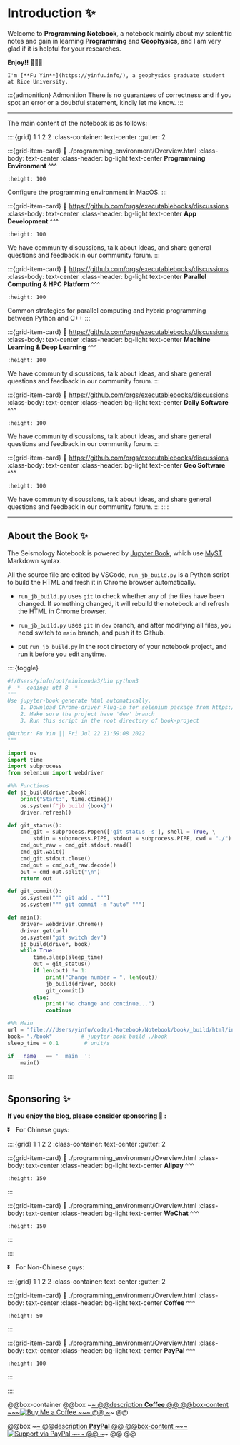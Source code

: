 # Introduction ✨

Welcome to **Programming Notebook**, a notebook mainly about my scientific notes and gain in learning **Programming** and **Geophysics**, and I am very glad if it is helpful for your researches. 

**Enjoy!!** 👋👋👋

```{margin} About Author
I'm [**Fu Yin**](https://yinfu.info/), a geophysics graduate student at Rice University.
```

:::{admonition} Admonition
There is no guarantees of correctness and if you spot an error or a doubtful statement, kindly let me know.
:::


---
The main content of the notebook is as follows:


::::{grid} 1 1 2 2
:class-container: text-center
:gutter: 2



:::{grid-item-card}
:link: ./programming_environment/Overview.html
:class-body: text-center
:class-header: bg-light text-center
**Programming Environment**
^^^

```{image} ./intro_files/macos.jpg
:height: 100
```

Configure the programming environment in MacOS.
:::




:::{grid-item-card}
:link: https://github.com/orgs/executablebooks/discussions
:class-body: text-center
:class-header: bg-light text-center
**App Development**
^^^

```{image} ./intro_files/pyside6.png
:height: 100
```

We have community discussions, talk about ideas, and share general questions and feedback in our community forum.
:::



:::{grid-item-card}
:link: https://github.com/orgs/executablebooks/discussions
:class-body: text-center
:class-header: bg-light text-center
**Parallel Computing & HPC Platform**
^^^

```{image} ./intro_files/hpc.webp
:height: 100
```

Common strategies for parallel computing and hybrid programming between Python and C++
:::



:::{grid-item-card}
:link: https://github.com/orgs/executablebooks/discussions
:class-body: text-center
:class-header: bg-light text-center
**Machine Learning & Deep Learning**
^^^

```{image} ./intro_files/network.jpg
:height: 100
```

We have community discussions, talk about ideas, and share general questions and feedback in our community forum.
:::



:::{grid-item-card}
:link: https://github.com/orgs/executablebooks/discussions
:class-body: text-center
:class-header: bg-light text-center
**Daily Software**
^^^

```{image} ./intro_files/software.webp
:height: 100
```

We have community discussions, talk about ideas, and share general questions and feedback in our community forum.
:::



:::{grid-item-card}
:link: https://github.com/orgs/executablebooks/discussions
:class-body: text-center
:class-header: bg-light text-center
**Geo Software**
^^^

```{image} ./intro_files/specfem3d.jpg
:height: 100
```

We have community discussions, talk about ideas, and share general questions and feedback in our community forum.
:::
::::

---












## About the Book ✨

The Seismology Notebook is powered by [Jupyter Book](https://jupyterbook.org/en/stable/intro.html), which use [MyST](https://sphinx-design.readthedocs.io/en/sbt-theme/grids.html) Markdown syntax.


All the source file are edited by VSCode, `run_jb_build.py` is a Python script to build the HTML and fresh it in Chrome browser automatically. 

- `run_jb_build.py` uses `git` to check whether any of the files have been changed. If something changed, it will rebuild the notebook and refresh the HTML in Chrome browser.

- `run_jb_build.py` uses `git` in `dev` branch, and after modifying all files, you need switch to `main` branch, and push it to Github.

- put `run_jb_build.py` in the root directory of your notebook project, and run it before you edit anytime.

::::{toggle}
```python
#!/Users/yinfu/opt/miniconda3/bin python3
# -*- coding: utf-8 -*-
"""
Use jupyter-book generate html automatically.
    1. Download Chrome-driver Plug-in for selenium package from https://chromedriver.chromium.org/
    2. Make sure the project have 'dev' branch
    3. Run this script in the root directory of book-project

@Author: Fu Yin || Fri Jul 22 21:59:08 2022
"""

import os
import time
import subprocess
from selenium import webdriver

#%% Functions
def jb_build(driver,book):
    print("Start:", time.ctime())
    os.system(f"jb build {book}")
    driver.refresh()

def git_status():
    cmd_git = subprocess.Popen(['git status -s'], shell = True, \
        stdin = subprocess.PIPE, stdout = subprocess.PIPE, cwd = "./")  
    cmd_out_raw = cmd_git.stdout.read()
    cmd_git.wait()
    cmd_git.stdout.close()
    cmd_out = cmd_out_raw.decode()
    out = cmd_out.split("\n")
    return out

def git_commit():
    os.system(""" git add . """)
    os.system(""" git commit -m "auto" """)

def main():
    driver= webdriver.Chrome()
    driver.get(url)
    os.system("git switch dev")
    jb_build(driver, book)
    while True:
        time.sleep(sleep_time)
        out = git_status() 
        if len(out) != 1:
            print("Change number = ", len(out))
            jb_build(driver, book)
            git_commit()
        else:
            print("No change and continue...")
            continue

#%% Main
url = "file:///Users/yinfu/code/1-Notebook/Notebook/book/_build/html/intro.html"
book= "./book"         # jupyter-book build ./book
sleep_time = 0.1        # unit/s

if __name__ == '__main__':
    main()
```
::::







## Sponsoring ✨
**If you enjoy the blog, please consider sponsoring 🍿 :**

⏬ &nbsp; For Chinese guys:

::::{grid} 1 1 2 2
:class-container: text-center
:gutter: 2

:::{grid-item-card}
:link: ./programming_environment/Overview.html
:class-body: text-center
:class-header: bg-light text-center
**Alipay**
^^^
```{image} ./intro_files/Alipay.jpg
:height: 150
```
:::

:::{grid-item-card}
:link: ./programming_environment/Overview.html
:class-body: text-center
:class-header: bg-light text-center
**WeChat**
^^^
```{image} ./intro_files/WeChat.jpg
:height: 150
```
:::

::::



⏬ &nbsp; For Non-Chinese guys:


::::{grid} 1 1 2 2
:class-container: text-center
:gutter: 2

:::{grid-item-card}
:link: ./programming_environment/Overview.html
:class-body: text-center
:class-header: bg-light text-center
**Coffee**
^^^
```{image} https://user-images.githubusercontent.com/1376749/120938564-50c59780-c6e1-11eb-814f-22a0399623c5.png
:height: 50
```
:::

:::{grid-item-card}
:link: ./programming_environment/Overview.html
:class-body: text-center
:class-header: bg-light text-center
**PayPal**
^^^
```{image} https://cdn.jsdelivr.net/gh/twolfson/paypal-github-button@1.0.0/dist/button.svg
:height: 100
```
:::

::::




@@box-container
  @@box
    ~~~<a class="boxlink" href="https://www.buymeacoffee.com/yinfu">~~~
    @@description **Coffee** @@
    @@box-content
      ~~~<img src="https://user-images.githubusercontent.com/1376749/120938564-50c59780-c6e1-11eb-814f-22a0399623c5.png" alt="Buy Me a Coffee"> ~~~
    @@
    ~~~</a>~~~
  @@

  @@box
    ~~~<a class="boxlink" href="https://www.paypal.me/yinfu123">~~~
    @@description **PayPal** @@
    @@box-content
      ~~~<img src="https://cdn.jsdelivr.net/gh/twolfson/paypal-github-button@1.0.0/dist/button.svg" alt="Support via PayPal"> ~~~
    @@
    ~~~</a>~~~
  @@
@@



<!-- ```{tableofcontents}
```

Here is my nifty citation {cite}`holdgraf_evidence_2014`.

```{bibliography}
``` -->




